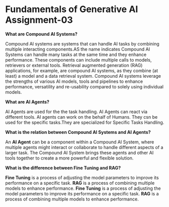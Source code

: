 # Fundamentals of Generative AI Assignment-03

**What are Compound AI Systems?**

Compound AI systems are systems that can handle AI tasks by combining multiple interacting components.AS the name indicates Compound AI Systems can handle many tasks at the same time and they enhance performance. These components can include multiple calls to models, retrievers or external tools. Retrieval augmented generation (RAG) applications, for example, are compound AI systems, as they combine (at least) a model and a data retrieval system. Compound AI systems leverage the strengths of various AI models, tools and pipelines to enhance performance, versatility and re-usability compared to solely using individual models.

**What are AI Agents?**

AI Agents are used for the the task handling. AI Agents can react via different tools. AI agents can work on the behalf of Humans. They csn be used for the specific tasks.They are specialized for Specific Tasks Handling.

**What is the relation between Compound AI Systems and AI Agents?**

An **AI Agent** can be a component within a Compound AI System, where multiple agents might interact or collaborate to handle different aspects of a larger task. The Compound AI System brings these agents and other AI tools together to create a more powerful and flexible solution.

**What is the difference between Fine Tuning and RAG?**

**Fine Tuning** is a process of adjusting the model parameters to improve its performance on a specific task. **RAG** is a process of combining multiple models to enhance performance. **Fine Tuning** is a process of adjusting the model parameters to improve its performance on a specific task. **RAG** is a process of combining multiple models to enhance performance.
